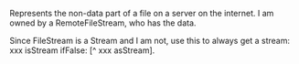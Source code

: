Represents the non-data part of a file on a server on the internet.  I am owned by a RemoteFileStream, who has the data.

Since FileStream is a Stream and I am not, use this to always get a stream:
	xxx isStream ifFalse: [^ xxx asStream].

